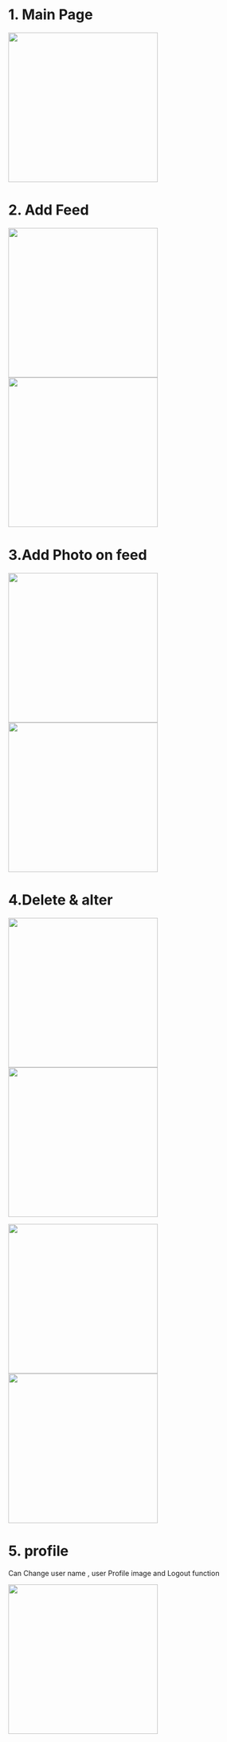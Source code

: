 # 1. Main Page
<img src="https://user-images.githubusercontent.com/48541850/120106944-f933a300-c199-11eb-995d-95cc1806b5ea.png" width="300" heigth="150">

# 2. Add Feed
<img src="https://user-images.githubusercontent.com/48541850/120107036-5596c280-c19a-11eb-8262-f8c2f2613bce.png" width="300" heigth="150" > <img src="https://user-images.githubusercontent.com/48541850/120107059-6d6e4680-c19a-11eb-9de1-51bc583850fd.png" width="300" heigth="150">


# 3.Add Photo on feed
<img src="https://user-images.githubusercontent.com/48541850/120107088-942c7d00-c19a-11eb-8275-a9db74549fb4.png" width="300" heigth="150"> <img src="https://user-images.githubusercontent.com/48541850/120107102-a3132f80-c19a-11eb-9242-538022a949cb.png" width="300" heigth="150">

# 4.Delete & alter 
<img src="https://user-images.githubusercontent.com/48541850/120107164-ec637f00-c19a-11eb-99cd-a62fb197b3ee.png" width="300" heigth="150"> <img src="https://user-images.githubusercontent.com/48541850/120107244-3fd5cd00-c19b-11eb-9a74-2aeb8d0280bf.png" width="300" heigth="150">

<img src="https://user-images.githubusercontent.com/48541850/120107260-53813380-c19b-11eb-9bb5-0a6867fd0f93.png" width="300" heigth="150"> <img src="https://user-images.githubusercontent.com/48541850/120107273-6267e600-c19b-11eb-93b6-214d87dd3ae4.png" width="300" heigth="150">

# 5. profile
 Can Change user name , user Profile image and Logout function
 
 <img src="https://user-images.githubusercontent.com/48541850/120107306-8e836700-c19b-11eb-9ca4-d0a3f9d8e27a.png" width="300" heigth="150">









